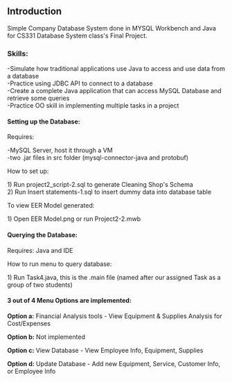 <h2> Introduction </h2>
  
Simple Company Database System done in MYSQL Workbench and Java for CS331 Database System class's Final Project.

<h3> Skills: </h3>
<p> -Simulate how traditional applications use Java to access and use data from a database <br>
  -Practice using JDBC API to connect to a database <br>
  -Create a complete Java application that can access MySQL Database and retrieve some queries <br>
  -Practice OO skill in implementing multiple tasks in a project <br> </p>


<h4> Setting up the Database: </h4>

Requires:
<p>-MySQL Server, host it through a VM <br>
-two .jar files in src folder (mysql-connector-java and protobuf)<br></p>

How to set up:
<p>
1) Run project2_script-2.sql to generate Cleaning Shop's Schema <br>
2) Run Insert statements-1.sql to insert dummy data into database table
</p>

To view EER Model generated: <br>
<p>
1) Open EER Model.png or run Project2-2.mwb
</p>

<h4> Querying the Database: </h4>

Requires: Java and IDE

How to run menu to query database:
<p>
1) Run Task4.java, this is the .main file (named after our assigned Task as a group of two students)

<h4> 3 out of 4 Menu Options are implemented: </h4>
<p><strong> Option a:</strong> Financial Analysis tools - View Equipment & Supplies Analysis for Cost/Expenses </p>
<p><strong>Option b:</strong> Not implemented </p>
<p><strong>Option c:</strong> View Database - View Employee Info, Equipment, Supplies
<p><strong>Option d:</strong> Update Database - Add new Equipment, Service, Customer Info, or Employee Info
</p>
